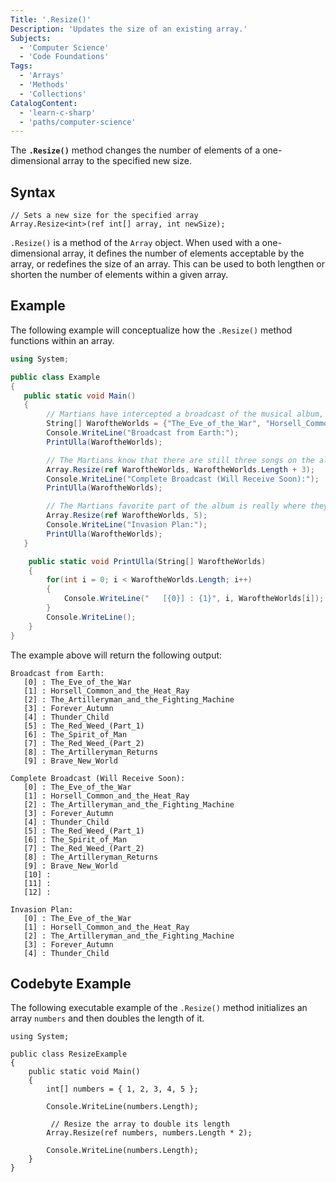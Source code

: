 ```yaml
---
Title: '.Resize()'
Description: 'Updates the size of an existing array.'
Subjects:
  - 'Computer Science'
  - 'Code Foundations'
Tags:
  - 'Arrays'
  - 'Methods'
  - 'Collections'
CatalogContent:
  - 'learn-c-sharp'
  - 'paths/computer-science'
---
```


The **`.Resize()`** method changes the number of elements of a one-dimensional array to the specified new size.

## Syntax

```pseudo
// Sets a new size for the specified array
Array.Resize<int>(ref int[] array, int newSize);
```

`.Resize()` is a method of the `Array` object. When used with a one-dimensional array, it defines the number of elements acceptable by the array, or redefines the size of an array. This can be used to both lengthen or shorten the number of elements within a given array.

## Example

The following example will conceptualize how the `.Resize()` method functions within an array.

```cs
using System;

public class Example
{
   public static void Main()
   {
        // Martians have intercepted a broadcast of the musical album, Jeff Wayne's "War of the Worlds", and they love it.  The Martians have created an array of the songs they were able to intercept.
        String[] WaroftheWorlds = {"The_Eve_of_the_War", "Horsell_Common_and_the_Heat_Ray", "The_Artilleryman_and_the_Fighting_Machine", "Forever_Autumn", "Thunder_Child", "The_Red_Weed_(Part_1)", "The_Spirit_of_Man", "The_Red_Weed_(Part_2)", "The_Artilleryman_Returns", "Brave_New_World"};
        Console.WriteLine("Broadcast from Earth:");
        PrintUlla(WaroftheWorlds);

        // The Martians know that there are still three songs on the album, but they do not know what these songs are called.  Instead, they resize their array to set empty placeholders for these songs.
        Array.Resize(ref WaroftheWorlds, WaroftheWorlds.Length + 3);
        Console.WriteLine("Complete Broadcast (Will Receive Soon):");
        PrintUlla(WaroftheWorlds);

        // The Martians favorite part of the album is really where they triumph over humanity. They decide that this part of the array is their favorite, and resize the array to only include the first five songs.
        Array.Resize(ref WaroftheWorlds, 5);
        Console.WriteLine("Invasion Plan:");
        PrintUlla(WaroftheWorlds);
   }

    public static void PrintUlla(String[] WaroftheWorlds)
    {
        for(int i = 0; i < WaroftheWorlds.Length; i++)
        {
            Console.WriteLine("   [{0}] : {1}", i, WaroftheWorlds[i]);
        }
        Console.WriteLine();
    }
}
```

The example above will return the following output:

```shell
Broadcast from Earth:
   [0] : The_Eve_of_the_War
   [1] : Horsell_Common_and_the_Heat_Ray
   [2] : The_Artilleryman_and_the_Fighting_Machine
   [3] : Forever_Autumn
   [4] : Thunder_Child
   [5] : The_Red_Weed_(Part_1)
   [6] : The_Spirit_of_Man
   [7] : The_Red_Weed_(Part_2)
   [8] : The_Artilleryman_Returns
   [9] : Brave_New_World

Complete Broadcast (Will Receive Soon):
   [0] : The_Eve_of_the_War
   [1] : Horsell_Common_and_the_Heat_Ray
   [2] : The_Artilleryman_and_the_Fighting_Machine
   [3] : Forever_Autumn
   [4] : Thunder_Child
   [5] : The_Red_Weed_(Part_1)
   [6] : The_Spirit_of_Man
   [7] : The_Red_Weed_(Part_2)
   [8] : The_Artilleryman_Returns
   [9] : Brave_New_World
   [10] :
   [11] :
   [12] :

Invasion Plan:
   [0] : The_Eve_of_the_War
   [1] : Horsell_Common_and_the_Heat_Ray
   [2] : The_Artilleryman_and_the_Fighting_Machine
   [3] : Forever_Autumn
   [4] : Thunder_Child
```

## Codebyte Example

The following executable example of the `.Resize()` method initializes an array `numbers` and then doubles the length of it.

```codebyte/csharp
using System;

public class ResizeExample
{
    public static void Main()
    {
        int[] numbers = { 1, 2, 3, 4, 5 };

        Console.WriteLine(numbers.Length);

         // Resize the array to double its length
        Array.Resize(ref numbers, numbers.Length * 2);

        Console.WriteLine(numbers.Length);
    }
}


```
